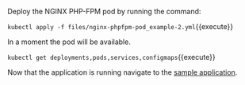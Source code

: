 Deploy the NGINX PHP-FPM pod by running the command:

`kubectl apply -f files/nginx-phpfpm-pod_example-2.yml`{{execute}}

In a moment the pod will be available.

`kubectl get deployments,pods,services,configmaps`{{execute}}

Now that the application is running navigate to the [sample application](http://[[HOST_SUBDOMAIN]]-33500-[[KATACODA_HOST]].environments.katacoda.com/).
